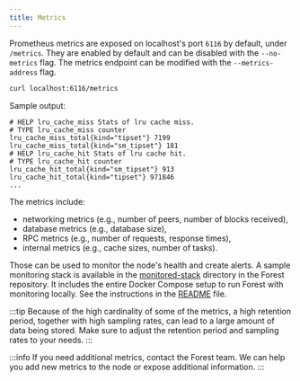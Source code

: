 ```yaml
---
title: Metrics
---
```


Prometheus metrics are exposed on localhost's port `6116` by default, under `/metrics`. They are enabled by default and can be disabled with the `--no-metrics` flag. The metrics endpoint can be modified with the `--metrics-address` flag.

```bash
curl localhost:6116/metrics
```

Sample output:

```console
# HELP lru_cache_miss Stats of lru cache miss.
# TYPE lru_cache_miss counter
lru_cache_miss_total{kind="tipset"} 7199
lru_cache_miss_total{kind="sm_tipset"} 181
# HELP lru_cache_hit Stats of lru cache hit.
# TYPE lru_cache_hit counter
lru_cache_hit_total{kind="sm_tipset"} 913
lru_cache_hit_total{kind="tipset"} 971846
...
```

The metrics include:

- networking metrics (e.g., number of peers, number of blocks received),
- database metrics (e.g., database size),
- RPC metrics (e.g., number of requests, response times),
- internal metrics (e.g., cache sizes, number of tasks).

Those can be used to monitor the node's health and create alerts. A sample monitoring stack is available in the [monitored-stack](https://github.com/ChainSafe/forest/tree/main/monitored-stack) directory in the Forest repository. It includes the entire Docker Compose setup to run Forest with monitoring locally. See the instructions in the [README](https://github.com/ChainSafe/forest/blob/main/monitored-stack/README.md) file.

:::tip
Because of the high cardinality of some of the metrics, a high retention period, together with high sampling rates, can lead to a large amount of data being stored. Make sure to adjust the retention period and sampling rates to your needs.
:::

:::info
If you need additional metrics, contact the Forest team. We can help you add new metrics to the node or expose additional information.
:::
